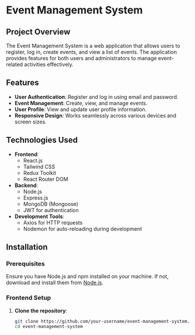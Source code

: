 # Event Management System

## Project Overview

The Event Management System is a web application that allows users to register, log in, create events, and view a list of events. The application provides features for both users and administrators to manage event-related activities effectively.

## Features

- **User Authentication**: Register and log in using email and password.
- **Event Management**: Create, view, and manage events.
- **User Profile**: View and update user profile information.
- **Responsive Design**: Works seamlessly across various devices and screen sizes.

## Technologies Used

- **Frontend**:
  - React.js
  - Tailwind CSS
  - Redux Toolkit
  - React Router DOM
- **Backend**:
  - Node.js
  - Express.js
  - MongoDB (Mongoose)
  - JWT for authentication
- **Development Tools**:
  - Axios for HTTP requests
  - Nodemon for auto-reloading during development

## Installation

### Prerequisites

Ensure you have Node.js and npm installed on your machine. If not, download and install them from [Node.js](https://nodejs.org/).

### Frontend Setup

1. **Clone the repository**:
   ```bash
   git clone https://github.com/your-username/event-management-system.git
   cd event-management-system
